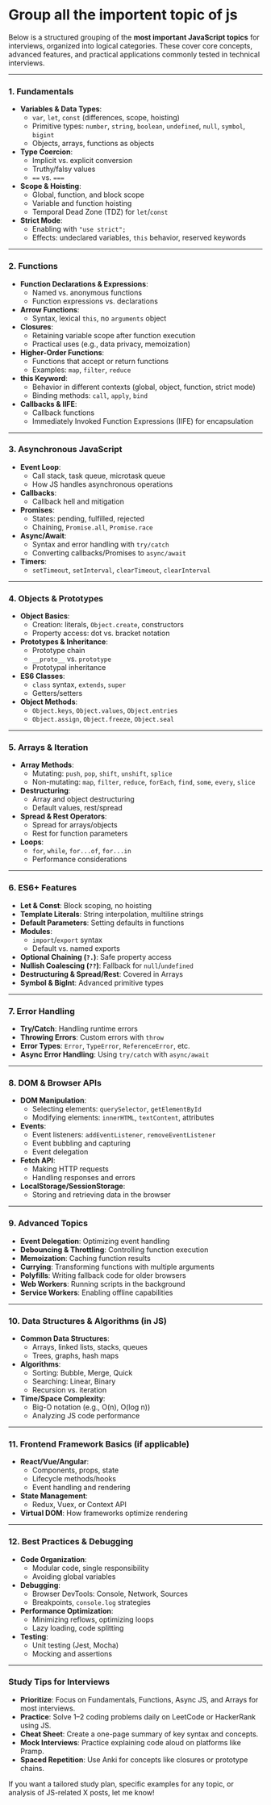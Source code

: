 # Group all the importent topic of js 

Below is a structured grouping of the **most important JavaScript topics** for interviews, organized into logical categories. These cover core concepts, advanced features, and practical applications commonly tested in technical interviews.

---

### 1. **Fundamentals**
   - **Variables & Data Types**:
     - `var`, `let`, `const` (differences, scope, hoisting)
     - Primitive types: `number`, `string`, `boolean`, `undefined`, `null`, `symbol`, `bigint`
     - Objects, arrays, functions as objects
   - **Type Coercion**:
     - Implicit vs. explicit conversion
     - Truthy/falsy values
     - `==` vs. `===`
   - **Scope & Hoisting**:
     - Global, function, and block scope
     - Variable and function hoisting
     - Temporal Dead Zone (TDZ) for `let`/`const`
   - **Strict Mode**:
     - Enabling with `"use strict";`
     - Effects: undeclared variables, `this` behavior, reserved keywords

---

### 2. **Functions**
   - **Function Declarations & Expressions**:
     - Named vs. anonymous functions
     - Function expressions vs. declarations
   - **Arrow Functions**:
     - Syntax, lexical `this`, no `arguments` object
   - **Closures**:
     - Retaining variable scope after function execution
     - Practical uses (e.g., data privacy, memoization)
   - **Higher-Order Functions**:
     - Functions that accept or return functions
     - Examples: `map`, `filter`, `reduce`
   - **this Keyword**:
     - Behavior in different contexts (global, object, function, strict mode)
     - Binding methods: `call`, `apply`, `bind`
   - **Callbacks & IIFE**:
     - Callback functions
     - Immediately Invoked Function Expressions (IIFE) for encapsulation

---

### 3. **Asynchronous JavaScript**
   - **Event Loop**:
     - Call stack, task queue, microtask queue
     - How JS handles asynchronous operations
   - **Callbacks**:
     - Callback hell and mitigation
   - **Promises**:
     - States: pending, fulfilled, rejected
     - Chaining, `Promise.all`, `Promise.race`
   - **Async/Await**:
     - Syntax and error handling with `try/catch`
     - Converting callbacks/Promises to `async/await`
   - **Timers**:
     - `setTimeout`, `setInterval`, `clearTimeout`, `clearInterval`

---

### 4. **Objects & Prototypes**
   - **Object Basics**:
     - Creation: literals, `Object.create`, constructors
     - Property access: dot vs. bracket notation
   - **Prototypes & Inheritance**:
     - Prototype chain
     - `__proto__` vs. `prototype`
     - Prototypal inheritance
   - **ES6 Classes**:
     - `class` syntax, `extends`, `super`
     - Getters/setters
   - **Object Methods**:
     - `Object.keys`, `Object.values`, `Object.entries`
     - `Object.assign`, `Object.freeze`, `Object.seal`

---

### 5. **Arrays & Iteration**
   - **Array Methods**:
     - Mutating: `push`, `pop`, `shift`, `unshift`, `splice`
     - Non-mutating: `map`, `filter`, `reduce`, `forEach`, `find`, `some`, `every`, `slice`
   - **Destructuring**:
     - Array and object destructuring
     - Default values, rest/spread
   - **Spread & Rest Operators**:
     - Spread for arrays/objects
     - Rest for function parameters
   - **Loops**:
     - `for`, `while`, `for...of`, `for...in`
     - Performance considerations

---

### 6. **ES6+ Features**
   - **Let & Const**: Block scoping, no hoisting
   - **Template Literals**: String interpolation, multiline strings
   - **Default Parameters**: Setting defaults in functions
   - **Modules**:
     - `import`/`export` syntax
     - Default vs. named exports
   - **Optional Chaining (`?.`)**: Safe property access
   - **Nullish Coalescing (`??`)**: Fallback for `null`/`undefined`
   - **Destructuring & Spread/Rest**: Covered in Arrays
   - **Symbol & BigInt**: Advanced primitive types

---

### 7. **Error Handling**
   - **Try/Catch**: Handling runtime errors
   - **Throwing Errors**: Custom errors with `throw`
   - **Error Types**: `Error`, `TypeError`, `ReferenceError`, etc.
   - **Async Error Handling**: Using `try/catch` with `async/await`

---

### 8. **DOM & Browser APIs**
   - **DOM Manipulation**:
     - Selecting elements: `querySelector`, `getElementById`
     - Modifying elements: `innerHTML`, `textContent`, attributes
   - **Events**:
     - Event listeners: `addEventListener`, `removeEventListener`
     - Event bubbling and capturing
     - Event delegation
   - **Fetch API**:
     - Making HTTP requests
     - Handling responses and errors
   - **LocalStorage/SessionStorage**:
     - Storing and retrieving data in the browser

---

### 9. **Advanced Topics**
   - **Event Delegation**: Optimizing event handling
   - **Debouncing & Throttling**: Controlling function execution
   - **Memoization**: Caching function results
   - **Currying**: Transforming functions with multiple arguments
   - **Polyfills**: Writing fallback code for older browsers
   - **Web Workers**: Running scripts in the background
   - **Service Workers**: Enabling offline capabilities

---

### 10. **Data Structures & Algorithms (in JS)**
   - **Common Data Structures**:
     - Arrays, linked lists, stacks, queues
     - Trees, graphs, hash maps
   - **Algorithms**:
     - Sorting: Bubble, Merge, Quick
     - Searching: Linear, Binary
     - Recursion vs. iteration
   - **Time/Space Complexity**:
     - Big-O notation (e.g., O(n), O(log n))
     - Analyzing JS code performance

---

### 11. **Frontend Framework Basics** (if applicable)
   - **React/Vue/Angular**:
     - Components, props, state
     - Lifecycle methods/hooks
     - Event handling and rendering
   - **State Management**:
     - Redux, Vuex, or Context API
   - **Virtual DOM**: How frameworks optimize rendering

---

### 12. **Best Practices & Debugging**
   - **Code Organization**:
     - Modular code, single responsibility
     - Avoiding global variables
   - **Debugging**:
     - Browser DevTools: Console, Network, Sources
     - Breakpoints, `console.log` strategies
   - **Performance Optimization**:
     - Minimizing reflows, optimizing loops
     - Lazy loading, code splitting
   - **Testing**:
     - Unit testing (Jest, Mocha)
     - Mocking and assertions

---

### Study Tips for Interviews
- **Prioritize**: Focus on Fundamentals, Functions, Async JS, and Arrays for most interviews.
- **Practice**: Solve 1–2 coding problems daily on LeetCode or HackerRank using JS.
- **Cheat Sheet**: Create a one-page summary of key syntax and concepts.
- **Mock Interviews**: Practice explaining code aloud on platforms like Pramp.
- **Spaced Repetition**: Use Anki for concepts like closures or prototype chains.

If you want a tailored study plan, specific examples for any topic, or analysis of JS-related X posts, let me know!